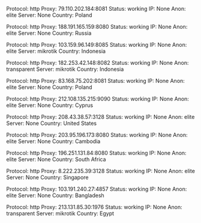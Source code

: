 Protocol: http
Proxy: 79.110.202.184:8081
Status: working
IP: None
Anon: elite
Server: None
Country: Poland

Protocol: http
Proxy: 188.191.165.159:8080
Status: working
IP: None
Anon: elite
Server: None
Country: Russia

Protocol: http
Proxy: 103.159.96.149:8085
Status: working
IP: None
Anon: elite
Server: mikrotik
Country: Indonesia

Protocol: http
Proxy: 182.253.42.148:8082
Status: working
IP: None
Anon: transparent
Server: mikrotik
Country: Indonesia

Protocol: http
Proxy: 83.168.75.202:8081
Status: working
IP: None
Anon: elite
Server: None
Country: Poland

Protocol: http
Proxy: 212.108.135.215:9090
Status: working
IP: None
Anon: elite
Server: None
Country: Cyprus

Protocol: http
Proxy: 208.43.38.57:3128
Status: working
IP: None
Anon: elite
Server: None
Country: United States

Protocol: http
Proxy: 203.95.196.173:8080
Status: working
IP: None
Anon: elite
Server: None
Country: Cambodia

Protocol: http
Proxy: 196.251.131.84:8080
Status: working
IP: None
Anon: elite
Server: None
Country: South Africa

Protocol: http
Proxy: 8.222.235.39:3128
Status: working
IP: None
Anon: elite
Server: None
Country: Singapore

Protocol: http
Proxy: 103.191.240.27:4857
Status: working
IP: None
Anon: elite
Server: None
Country: Bangladesh

Protocol: http
Proxy: 213.131.85.30:1976
Status: working
IP: None
Anon: transparent
Server: mikrotik
Country: Egypt

